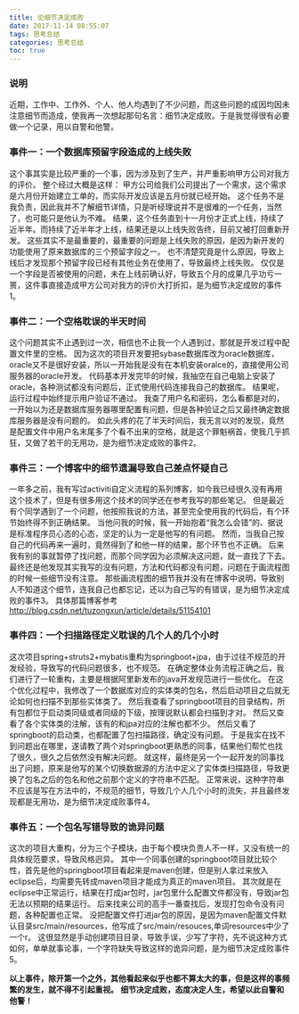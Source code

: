 ```yaml
---
title: 论细节决定成败
date: 2017-11-14 08:55:07
tags: 思考总结
categories: 思考总结
toc: true
---
```

### 说明
近期，工作中、工作外、个人、他人均遇到了不少问题，而这些问题的成因均因未注意细节而造成，使我再一次想起那句名言：细节决定成败。于是我觉得很有必要做一个记录，用以自警和他警。
<!--more-->
### 事件一：一个数据库预留字段造成的上线失败
这个事其实是比较严重的一个事，因为涉及到了生产，并严重影响甲方公司对我方的评价。
整个经过大概是这样：
甲方公司给我们公司提出了一个需求，这个需求是六月份开始建立工单的，而实际开发应该是五月份就已经开始。
这个任务不是我负责，因此我并不了解细节详情，只是听经理说并不是很难的一个任务，当然了，也可能只是他认为不难。
结果，这个任务直到十一月份才正式上线，持续了近半年。而持续了近半年才上线，结果还是以上线失败告终，目前又被打回重新开发。
这些其实不是最重要的，最重要的问题是上线失败的原因，是因为新开发的功能使用了原来数据库的三个预留字段之一。
也不清楚究竟是什么原因，导致上线后才发现那个预留字段已经有其他业务在使用了，导致最终上线失败。
仅仅是一个字段是否被使用的问题，未在上线前确认好，导致五个月的成果几乎功亏一篑，这件事直接造成甲方公司对我方的评价大打折扣，是为细节决定成败的事件1。

### 事件二：一个空格耽误的半天时间
这个问题其实不止遇到过一次，相信也不止我一个人遇到过，那就是开发过程中配置文件里的空格。
因为这次的项目开发要把sybase数据库改为oracle数据库，oracle又不是很好安装，所以一开始我是没有在本机安装oralce的，直接使用公司服务器的oracle开发。
代码基本开发完毕的时候，我抽空在自己电脑上安装了oracle，各种测试都没有问题后，正式使用代码连接我自己的数据库。
结果呢，运行过程中始终提示用户验证不通过。
我查了用户名和密码，怎么看都是对的，一开始以为还是数据库服务器哪里配置有问题，但是各种验证之后又最终确定数据库服务器是没有问题的。
如此头疼的花了半天时间后，我无言以对的发现，竟然是配置文件中用户名末尾多了个看不出来的空格，就是这个罪魁祸首，使我几乎抓狂，又做了若干的无用功，是为细节决定成败的事件2。

### 事件三：一个博客中的细节遗漏导致自己差点怀疑自己
一年多之前，我有写过activiti自定义流程的系列博客，如今我已经很久没有再用这个技术了，但是有很多用这个技术的同学还在参考我写的那些笔记。
但是最近有个同学遇到了一个问题，他按照我说的方法，甚至完全使用我的代码后，有个环节始终得不到正确结果。
当他问我的时候，我一开始抱着“我怎么会错”的、据说是标准程序员心态的心态，坚定的认为一定是他写的有问题。
然而，当我自己按自己的代码再来一遍时，竟然得到了和他一样的结果，那个环节也不正确。
后来我有别的事就暂停了找问题，而那个同学因为必须解决这问题，就一直找了下去。
最终还是他发现其实我写的没有问题，方法和代码都没有问题，问题在于画流程图的时候一些细节没有注意。
那些画流程图的细节我并没有在博客中说明，导致别人不知道这个细节，连我自己也都忘记，还以为自己写的有错误，是为细节决定成败的事件3。
具体那篇博客参考<http://blog.csdn.net/tuzongxun/article/details/51154101>

### 事件四：一个扫描路径定义耽误的几个人的几个小时
这次项目spring+struts2+mybatis重构为springboot+jpa，由于过往不规范的开发经验，导致写的代码问题很多，也不规范。
在确定整体业务流程正确之后，我们进行了一轮重构，主要是根据阿里新发布的java开发规范进行一些优化。
在这个优化过程中，我修改了一个数据库对应的实体类的包名，然后启动项目之后就无论如何也扫描不到那些实体类了。
然后我查看了springboot项目的目录结构，所有包都位于启动类同级或者同级的下级，按理说默认都会扫描到才对。
然后又查看了各个实体类的注解，该有的和jpa对应的注解也都不少。
然后又看了springboot的启动类，也都配置了包扫描路径，确定没有问题。
于是我实在找不到问题出在哪里，遂请教了两个对springboot更熟悉的同事，结果他们帮忙也找了很久，很久之后依然没有解决问题。
就这样，最终是另一个一起开发的同事找出了问题，原来是他写的某个切换数据源的方法中定义了实体类扫描路径，导致更换了包名之后的包名和他之前那个定义的字符串不匹配。
正常来说，这种字符串不应该是写在方法中的，不规范的细节，导致几个人几个小时的流失，并且最终发现都是无用功，是为细节决定成败事件4。

### 事件五：一个包名写错导致的诡异问题
这次的项目大重构，分为三个子模块，由于每个模块负责人不一样，又没有统一的具体规范要求，导致风格迥异。
其中一个同事创建的springboot项目就比较个性，首先是他的springboot项目看起来是maven创建，但是别人拿过来放入eclipse后，均需要先转成maven项目才能成为真正的maven项目。
其次就是在eclipse中正常运行，结果在打成jar包时，jar包里什么配置文件都没有，导致jar包无法以预期的结果运行。
后来找来公司的高手一番查找后，发现打包命令没有问题，各种配置也正常。
没把配置文件打进jar包的原因，是因为maven配置文件默认目录src/main/resources，他写成了src/main/resouces,单词resources中少了一个r。
这很显然是手动创建项目目录，导致手误，少写了字符，先不说这种方式如何，单单就事论事，一个字符缺失导致这样的诡异问题，是为细节决定成败事件5。

**以上事件，除开第一个之外，其他看起来似乎也都不算太大的事，但是这样的事频繁的发生，就不得不引起重视。**
**细节决定成败，态度决定人生，希望以此自警和他警！**

